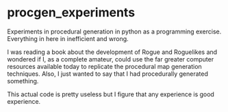 # procgen_experiments
Experiments in procedural generation in python as a programming exercise. Everything in here in inefficient and wrong.

I was reading a book about the development of Rogue and Roguelikes and wondered if I, as a complete amateur, could use the
far greater computer resources available today to replicate the procedural map generation techniques. Also, I just wanted to say
that I had procedurally generated something.

This actual code is pretty useless but I figure that any experience is good experience.
